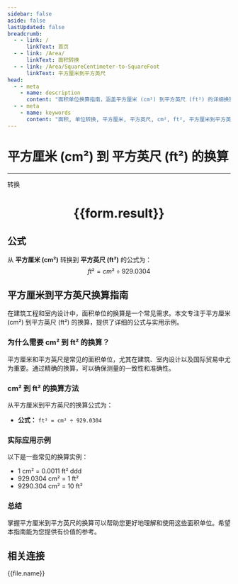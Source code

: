 ```yaml
---
sidebar: false
aside: false
lastUpdated: false
breadcrumb:
  - - link: /
      linkText: 首页
  - - link: /Area/
      linkText: 面积转换
  - - link: /Area/SquareCentimeter-to-SquareFoot
      linkText: 平方厘米到平方英尺
head:
  - - meta
    - name: description
      content: "面积单位换算指南，涵盖平方厘米 (cm²) 到平方英尺 (ft²) 的详细换算公式与说明。"
  - - meta
    - name: keywords
      content: "面积, 单位转换, 平方厘米, 平方英尺, cm², ft², 平方厘米到平方英尺, 面积转换指南"
---
```

# 平方厘米 (cm²) 到 平方英尺 (ft²) 的换算
---
<script setup>
import { onMounted, reactive, inject, ref } from 'vue'
import { NButton, NForm, NFormItem, NInput, NInputNumber, NSelect, NCard, useMessage,NGrid ,NGi } from 'naive-ui'
import { defineClientComponent } from 'vitepress'
import { Area } from '../../files';

const convert = inject('convert')

const form = reactive({
  number: null,
  result: '',
})

const convertHandler = () => {
  if (form.number !== null && !isNaN(form.number)) {
    const convertedValue = parseFloat(form.number) / 929.0304
    form.result = `${form.number}cm² = ${convertedValue.toFixed(4)}ft²`
  } else {
    form.result = '请输入有效的数值。'
  }
}
</script>

<n-form size="large" :model="form">
  <n-form-item label="平方厘米 (cm²)">
    <n-input-number v-model:value="form.number" placeholder="输入平方厘米" style="width: 100%" />
  </n-form-item>
  <n-form-item>
    <n-button type="primary" @click="convertHandler" block>转换</n-button>
  </n-form-item>
</n-form>

<n-card  embedded :bordered="false" hoverable>
  <div  style="text-align:center">
    <h1>{{form.result}}</h1>
  </div>
</n-card>

## 公式

从 **平方厘米 (cm²)** 转换到 **平方英尺 (ft²)** 的公式为：
$$ ft² = cm² \div 929.0304 $$

## 平方厘米到平方英尺换算指南

在建筑工程和室内设计中，面积单位的换算是一个常见需求。本文专注于平方厘米 (cm²) 到平方英尺 (ft²) 的换算，提供了详细的公式与实用示例。

### 为什么需要 cm² 到 ft² 的换算？

平方厘米和平方英尺是常见的面积单位，尤其在建筑、室内设计以及国际贸易中尤为重要。通过精确的换算，可以确保测量的一致性和准确性。

### cm² 到 ft² 的换算方法

从平方厘米到平方英尺的换算公式为：

- **公式：** `ft² = cm² ÷ 929.0304`

### 实际应用示例

以下是一些常见的换算实例：

- 1 cm² = 0.0011 ft²
ddd
- 929.0304 cm² = 1 ft²
- 9290.304 cm² = 10 ft²

### 总结

掌握平方厘米到平方英尺的换算可以帮助您更好地理解和使用这些面积单位。希望本指南能为您提供有价值的参考。

## 相关连接
<n-grid x-gap="12" :cols="3">
  <n-gi v-for="(file, index) in Area" :key="index">
    <n-button
      text
      tag="a"
      :href="file.path"
      type="primary"
    >
      {{file.name}}
    </n-button>
  </n-gi>
</n-grid>
